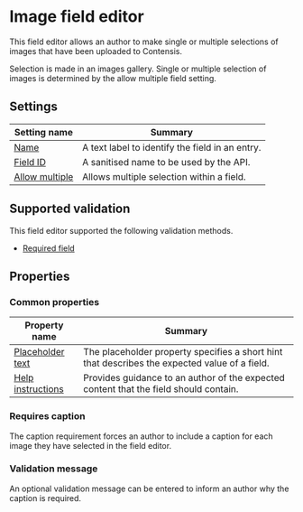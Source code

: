 # Image field editor
This field editor allows an author to make single or multiple selections of images that have been uploaded to Contensis.

Selection is made in an images gallery. Single or multiple selection of images is determined by the allow multiple field setting.

## Settings
| Setting name | Summary|
| ---| --- |
| [Name](/content-types/field-editors/field-settings.md#name) | A text label to identify the field in an entry.|
| [Field ID](/content-types/field-editors/field-settings.md#field-id) | A sanitised name to be used by the API. |
| [Allow multiple](/content-types/field-editors/field-settings.md#allow-multiple) |  Allows multiple selection within a field. |

## Supported validation
This field editor supported the following validation methods.

- [Required field](/content-types/validation/required-validation.md)


## Properties

### Common properties
| Property name | Summary|
| ---| --- |
| [Placeholder text](/content-types/field-editors/field-properties.md#placeholder-text) | The placeholder property specifies a short hint that describes the expected value of a field. |
| [Help instructions](/content-types/field-editors/field-properties.md#help-instructions) |  Provides guidance to an author of the expected content that the field should contain. |

### Requires caption
The caption requirement forces an author to include a caption for each image they have selected in the field editor.

### Validation message
An optional validation message can be entered to inform an author why the caption is required.